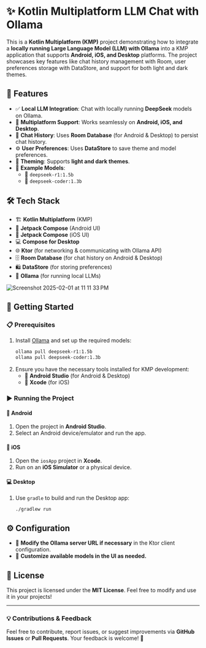 # ✨ Kotlin Multiplatform LLM Chat with Ollama

This is a **Kotlin Multiplatform (KMP)** project demonstrating how to integrate a **locally running Large Language Model (LLM) with Ollama** into a KMP application that supports **Android, iOS, and Desktop** platforms. The project showcases key features like chat history management with Room, user preferences storage with DataStore, and support for both light and dark themes.

## 🚀 Features
- ✅ **Local LLM Integration**: Chat with locally running **DeepSeek** models on Ollama.
- 📱 **Multiplatform Support**: Works seamlessly on **Android, iOS, and Desktop**.
- 💾 **Chat History**: Uses **Room Database** (for Android & Desktop) to persist chat history.
- ⚙️ **User Preferences**: Uses **DataStore** to save theme and model preferences.
- 🎨 **Theming**: Supports **light and dark themes**.
- 🧠 **Example Models**:
  - 🔹 `deepseek-r1:1.5b`
  - 🔹 `deepseek-coder:1.3b`

## 🛠 Tech Stack
- 🏗 **Kotlin Multiplatform** (KMP)
- 🎨 **Jetpack Compose** (Android UI)
- 🍏 **Jetpack Compose** (iOS UI)
- 💻 **Compose for Desktop**
- 🌐 **Ktor** (for networking & communicating with Ollama API)
- 🗄 **Room Database** (for chat history on Android & Desktop)
- 🛍 **DataStore** (for storing preferences)
- 🧠 **Ollama** (for running local LLMs)
 
![Screenshot 2025-02-01 at 11 11 33 PM](https://github.com/user-attachments/assets/0e75efa9-8451-4145-927e-9fce70cb5c01)

## 📌 Getting Started
### 📋 Prerequisites
1. Install [Ollama](https://ollama.com/) and set up the required models:
   ```sh
   ollama pull deepseek-r1:1.5b
   ollama pull deepseek-coder:1.3b
   ```
2. Ensure you have the necessary tools installed for KMP development:
   - 📱 **Android Studio** (for Android & Desktop)
   - 🍏 **Xcode** (for iOS)

### ▶️ Running the Project
#### 📲 Android
1. Open the project in **Android Studio**.
2. Select an Android device/emulator and run the app.

#### 🍏 iOS
1. Open the `iosApp` project in **Xcode**.
2. Run on an **iOS Simulator** or a physical device.

#### 💻 Desktop
1. Use `gradle` to build and run the Desktop app:
   ```sh
   ./gradlew run
   ```

## ⚙️ Configuration
- 🔧 **Modify the Ollama server URL if necessary** in the Ktor client configuration.
- 📝 **Customize available models in the UI as needed.**

## 📜 License
This project is licensed under the **MIT License**. Feel free to modify and use it in your projects!

---
### 💡 Contributions & Feedback
Feel free to contribute, report issues, or suggest improvements via **GitHub Issues** or **Pull Requests**. Your feedback is welcome! 🚀
